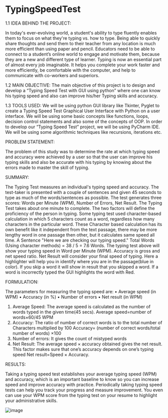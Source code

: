 # TypingSpeedTest
1.1 IDEA BEHIND  THE PROJECT:

In today's ever-evolving world, a student's ability to type fluently enables them to focus on what they're typing vs. how to type. Being able to quickly share thoughts and send them to their teacher from any location is much more efficient than using paper and pencil. Educators need to be able to connect to a student’s online world to engage and motivate them, because they are a new and different type of learner.  Typing is now an essential part of almost every job imaginable. It helps you complete your work faster and more efficiently, be comfortable with the computer, and help to communicate with co-workers and superiors. 

1.2 MAIN OBJECTIVE:
The main objective of this project is to design and develop a “Typing Speed Test with GUI using python” where one can know his typing speed and also can improve his/her Typing skills and accuracy. 

1.3 TOOLS USED: 
We will be using python GUI library like Tkinter, Pyglet to create a Typing Speed Test Graphical User Interface with Python on a user interface. We will be using some basic concepts like functions, loops, decision control statements and also some of the concepts of OOP. In order to develop our “Typing Speed Test” project, we will be using PyCharm IDE. We will be using some algorithmic techniques like recursions, iterations etc.

PROBLEM STATEMENT:

The problem of this study was to determine the rate at which typing speed and accuracy were achieved by a user so that the user can improve his typing skills and also be accurate with his typing by knowing about the errors made to master the skill of typing.

SUMMARY:

The Typing Test measures an individual's typing speed and accuracy. The test-taker is presented with a couple of sentences and given 45 seconds to type as much of the words/sentences as possible. 
The test generates three scores: 
Words per Minute (WPM), Number of Errors, Net Result.
The Typing Test takes about one minute to complete.
The two factors will define the proficiency of the person in typing. Some typing test used character-based calculation in which 5 characters count as a word, regardless how many characters in the particular word. These Character based calculation has its own benefit like it independent from the text passage, there may be more lengthy word in one passage then other, but it calculates same speed all time.
A Sentence "Here we are checking our typing speed." 
Total Words (Using character methods) = 38 / 5 = 7.6 Words.
The typing test above will show your typing speed in Word per Minute (WPM). Accuracy is gross and net speed ratio. Net Result will consider your final speed of typing. Here a highlighter will help you in identify where you are in the passage(blue in color). If you skip a word it will show in result that you skipped a word. If a word is incorrectly typed the GUI highlights the word with Red.

FORMULATION:

The parameters for measuring the typing speed are:
•	Average speed (in WPM)
•	Accuracy (in %)
•	Number of errors 
•	Net result (in WPM)
1) Average Speed:
The average speed is calculated as the number of words typed in the given time(45 secs). 
Average speed=number of words×60/45 WPM
2) Accuracy:
The ratio of number of correct words is to the total number of Characters multiplied by 100
Accuracy= (number of correct words/total number of words) ×100
3) Number of errors:
It gives the count of mistyped words
4) Net Result:
The average speed × accuracy obtained gives the net result. This factor makes sure that one’s accuracy depends on one’s typing speed 
Net result=Speed × Accuracy.


RESULTS:

Taking a typing speed test establishes your average typing speed (WPM) and accuracy, which is an important baseline to know so you can increase speed and improve accuracy with practice. Periodically taking typing speed tests can help you track your progress and measure improvement. You even can use your WPM score from the typing test on your resume to highlight your administrative skills.

![image](https://user-images.githubusercontent.com/118679164/226266700-d9c3b844-a05e-41ed-9bb9-63fbae6d200e.png)

